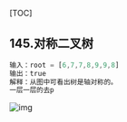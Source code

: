 [TOC]



## 145.对称二叉树

```js
输入：root = [6,7,7,8,9,9,8]
输出：true
解释：从图中可看出树是轴对称的。
一层一层的去p
```

![img](https://pic.leetcode.cn/1694689008-JaaRdV-%E8%BD%B4%E5%AF%B9%E7%A7%B0%E4%BA%8C%E5%8F%89%E6%A0%911.png)